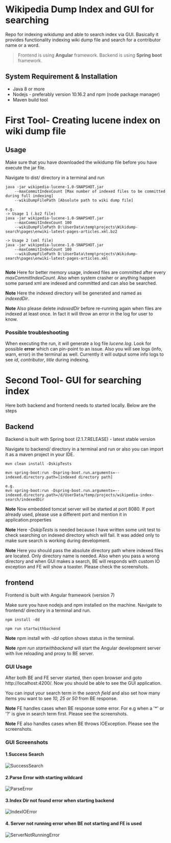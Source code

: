 # Wikipedia Dump Index and GUI for searching
Repo for indexing wikidump and able to search index via GUI. Basically it provides functionality indexing wiki dump file
and search for a contributor name or a word. 
>Frontend is using **Angular** framework.
>Backend is using **Spring boot** framework.

## System Requirement & Installation
* Java 8 or more
* Nodejs - preferably version 10.16.2 and npm (node package manager)
* Maven build tool

# First Tool- Creating lucene index on wiki dump file

## Usage
Make sure that you have downloaded the wikidump file before you have execute the jar file.

Navigate to dist/ directory in a terminal and run 
```
java -jar wikipedia-lucene-1.0-SNAPSHOT.jar
    --maxCommitIndexCount [Max number of indexed files to be committed during full indexing] 
    --wikiDumpFilePath [Absolute path to wiki dump file]

e.g.
-> Usage 1 (.bz2 file)
java -jar wikipedia-lucene-1.0-SNAPSHOT.jar 
    --maxCommitIndexCount 100
    --wikiDumpFilePath D:\UserData\temp\projects\Wikidump-search\pages\enwiki-latest-pages-articles.xml.bz2

-> Usage 2 (xml file)
java -jar wikipedia-lucene-1.0-SNAPSHOT.jar 
    --maxCommitIndexCount 100 
    --wikiDumpFilePath D:\UserData\temp\projects\Wikidump-search\pages\enwiki-latest-pages-articles.xml
    
```

**Note** Here for better memory usage, indexed files are committed after every *maxCommitIndexCount*. Also when system
crasher or anything happen some parsed xml are indexed and committed and can also be searched.

**Note** Here the indexed directory will be generated and named as *indexedDir*. 

**Note** Also please delete *indexedDir* before re-running again when files are indexed at least once.
In fact it will throw an error in the log for user to know. 

### Possible troubleshooting
When executing the run, it will generate a log file *lucene.log*. Look for possible **error** which can pin-point to an issue.
Also you will see logs (info, warn, error) in the terminal as well. 
Currently it will output some info logs to see *id*, *contributor*, *title* during indexing.

# Second Tool- GUI for searching index
Here both backend and frontend needs to started locally. Below are the steps

## Backend
Backend is built with Spring boot (2.1.7.RELEASE) - latest stable version

Navigate to backend/ directory in a terminal and run or also you can import it as a maven project in your IDE.

```
mvn clean install -DskipTests

mvn spring-boot:run -Dspring-boot.run.arguments=--indexed.directory.path=[indexed directory path]

e.g.
mvn spring-boot:run -Dspring-boot.run.arguments=--indexed.directory.path=/d/UserData/temp/projects/wikipedia-index-search/indexedDir
```

**Note** Now embedded tomcat server will be started at port 8080. 
If port already used, please use a different port and mention it in application.properties

**Note** Here *-DskipTests* is needed because I have written some unit test to check searching on indexed directory which will fail.
It was added only to make sure search is working during development.

**Note** Here you should pass the absolute directory path where indexed files are located. Only directory name is needed.
Also when you pass a wrong directory and when GUI makes a search, BE will responds with custom IO exception and FE will
show a toaster. Please check the screenshots.

## frontend
Frontend is built with Angular framework (version 7)

Make sure you have nodejs and npm installed on the machine. 
Navigate to frontend/ directory in a terminal and run. 

```
npm install -dd

npm run startwithbackend
```

**Note** npm install with *-dd* option shows status in the terminal. 

**Note** *npm run startwithbackend* will start the Angular development server with live reloading and proxy to BE server.

### GUI Usage
After both BE and FE server started, then open browser and goto http://localhost:4200/. 
Now you should be able to see the GUI application.

You can input your search term in the *search field* and also set how many items you want to see *10, 25 or 50* from BE
response.

**Note** FE handles cases when BE response some error. For e.g when a '*' or '?' is give in search term first. Please see the screenshots.

**Note** FE also handles cases when BE throws IOException. Please see the screenshots.

### GUI Screenshots

#### 1.Success Search

![SuccessSearch](https://user-images.githubusercontent.com/7116963/63022286-d8a23800-bea2-11e9-8d11-eacbdaaab706.png)

#### 2.Parse Error with starting wildcard
![ParseError](https://user-images.githubusercontent.com/7116963/63022460-4484a080-bea3-11e9-8984-9fa3e854a8a4.png)

#### 3.Index Dir not found error when starting backend
![IndexIOError](https://user-images.githubusercontent.com/7116963/63023032-764a3700-bea4-11e9-8972-d823933b854a.png)

#### 4. Server not running error when BE not starting and FE is used
![ServerNotRunningError](https://user-images.githubusercontent.com/7116963/63093408-4e6ed800-bf65-11e9-9c41-59931a7870b4.png)


   

